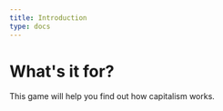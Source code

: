```yaml
---
title: Introduction
type: docs
---
```


# What's it for?

This game will help you find out how capitalism works.  
